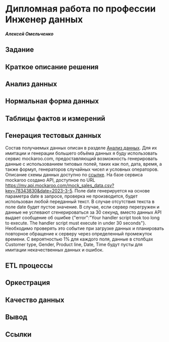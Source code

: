 # Дипломная работа по профессии Инженер данных
##### Алексей Омельченко
## Задание
## Краткое описание решения
## Анализ данных
## Нормальная форма данных
## Таблицы фактов и измерений
## Генерация тестовых данных
Состав получаемых данных описан в разделе [Анализ данных](https://github.com/AlexeyOm/netology-diplom-deg-13#%D0%B0%D0%BD%D0%B0%D0%BB%D0%B8%D0%B7-%D0%B4%D0%B0%D0%BD%D0%BD%D1%8B%D1%85). Для их имитации и генерации большего объёма данных я буду использовать сервис mockaroo.com, предоставляющий возможность генерировать данные с использованием типовых полей, таких как пол, дата, время, а также формул, генераторов случайных чисел и условных операторов. Описание схемы данных доступно по [ссылке](https://www.mockaroo.com/07cd64d0). На базе сервиса mockaroo создано API, доступное по URL https://my.api.mockaroo.com/mock_sales_data.csv?key=78343830&date=2023-3-5.
Поле date генерируется на основе параметра date в запросе, проверка не производится, будет использован любой переданный текст. В случае отсутствия текста в поле date будет пустое значение.
В случае, если сервер перегружен и данные не успевают сгенерироваться за 30 секунд, вместо данных API выдает сообщение об ошибке {"error":"Your handler script took too long to execute. The handler script must execute in under 30 seconds"}. Необходимо проверять это событие при загрузке данных и планировать повторное обращение к серверу через определенный промежуток времени.
С вероятностью 1% для каждого поля, данные в столбцах Customer type, Gender, Product line, Date, Time будут пусты для имитации некачественных данных и ошибок.
## ETL процессы
## Оркестрация
## Качество данных
## Вывод
## Ссылки